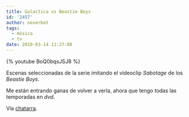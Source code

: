 ```yaml
---
title: Galactica vs Beastie Boys
id: '2457'
author: neverbot
tags:
  - música
  - tv
date: 2010-03-14 11:27:08
---
```


{% youtube BoQ0bqsJSJ8 %}

Escenas seleccionadas de la serie imitando el videoclip _Sabotage_ de los _Beastie Boys_.

Me están entrando ganas de volver a verla, ahora que tengo todas las temporadas en _dvd_.

Vía [chatarra](http://circuitry.tumblr.com/post/438721475/yiiiiiiiiiieeeeeeeeeeeeeeehhhhhhh).